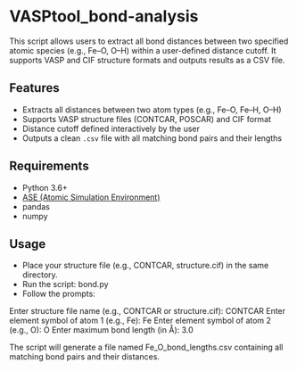 # VASPtool_bond-analysis
This script allows users to extract all bond distances between two specified atomic species (e.g., Fe–O, O–H) within a user-defined distance cutoff. It supports VASP and CIF structure formats and outputs results as a CSV file.

## Features

- Extracts all distances between two atom types (e.g., Fe–O, Fe–H, O–H)
- Supports VASP structure files (CONTCAR, POSCAR) and CIF format
- Distance cutoff defined interactively by the user
- Outputs a clean `.csv` file with all matching bond pairs and their lengths

## Requirements

- Python 3.6+
- [ASE (Atomic Simulation Environment)](https://wiki.fysik.dtu.dk/ase/)
- pandas
- numpy

## Usage

- Place your structure file (e.g., CONTCAR, structure.cif) in the same directory.
- Run the script: bond.py
- Follow the prompts:

Enter structure file name (e.g., CONTCAR or structure.cif): CONTCAR
Enter element symbol of atom 1 (e.g., Fe): Fe
Enter element symbol of atom 2 (e.g., O): O
Enter maximum bond length (in Å): 3.0

The script will generate a file named Fe_O_bond_lengths.csv containing all matching bond pairs and their distances.

